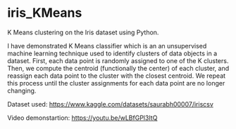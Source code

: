 # iris_KMeans
K Means clustering on the Iris dataset using Python.

I have demonstrated K Means classifier which is an an unsupervised machine learning technique used to identify clusters of data objects in a dataset. 
First, each data point is randomly assigned to one of the K clusters. Then, we compute the centroid (functionally the center) of each cluster, and reassign each data point to the cluster with the closest centroid. We repeat this process until the cluster assignments for each data point are no longer changing.

Dataset used: https://www.kaggle.com/datasets/saurabh00007/iriscsv

Video demonstartion: https://youtu.be/wLBfGPl3ItQ
